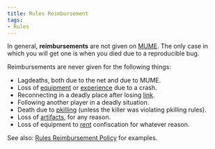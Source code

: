 ```yaml
---
title: Rules Reimbursement
tags:
- Rules
---
```


In general, **reimbursements** are not given on [MUME](MUME "wikilink").
The only case in which you will get one is when you died due to a
reproducible bug.

Reimbursements are never given for the following things:

- Lagdeaths, both due to the net and due to MUME.
- Loss of [equipment](equipment "wikilink") or
  [experience](experience "wikilink") due to a crash.
- Reconnecting in a deadly place after losing [link](link "wikilink").
- Following another player in a deadly situation.
- Death due to [pkilling](PK "wikilink") (unless the killer was
  violating pkilling rules).
- Loss of [artifacts](artifact "wikilink"), for any reason.
- Loss of equipment to [rent](rent "wikilink") confiscation for whatever
  reason.

See also: [Rules Reimbursement
Policy](Rules_Reimbursement_Policy "wikilink") for examples.
